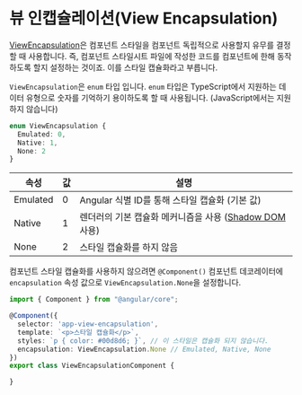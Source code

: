 # 뷰 인캡슐레이션(View Encapsulation)

[ViewEncapsulation][1]은 컴포넌트 스타일을 컴포넌트 독립적으로 사용할지 유무를 결정할 때 사용합니다. 즉, 컴포넌트 스타일시트 파일에 작성한 코드를 컴포넌트에 한해 동작하도록 할지 설정하는 것이죠. 이를 스타일 캡슐화라고 부릅니다.

`ViewEncapsulation`은 `enum` 타입 입니다. `enum` 타입은 TypeScript에서 지원하는 데이터 유형으로 숫자를 기억하기 용이하도록 할 때 사용됩니다. (JavaScript에서는 지원하지 않습니다)

```ts
enum ViewEncapsulation {
  Emulated: 0,
  Native: 1,
  None: 2
}
```

속성 | 값 | 설명
--- | --- | ---
Emulated | 0 | Angular 식별 ID를 통해 스타일 캡슐화 (기본 값)
Native | 1 | 렌더러의 기본 캡슐화 메커니즘을 사용 ([Shadow DOM](https://w3c.github.io/webcomponents/spec/shadow/) 사용)
None | 2 | 스타일 캡슐화를 하지 않음

컴포넌트 스타일 캡슐화를 사용하지 않으려면 `@Component()` 컴포넌트 데코레이터에 `encapsulation` 속성 값으로 `ViewEncapsulation.None`을 설정합니다.

```ts
import { Component } from "@angular/core";

@Component({
  selector: 'app-view-encapsulation',
  template: `<p>스타일 캡슐화</p>`,
  styles: `p { color: #00d8d6; }`, // 이 스타일은 캡슐화 되지 않습니다.
  encapsulation: ViewEncapsulation.None // Emulated, Native, None
})
export class ViewEncapsulationComponent {

}
```

[1]: https://angular.io/api/core/ViewEncapsulation